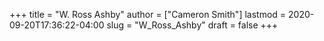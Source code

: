 +++
title = "W. Ross Ashby"
author = ["Cameron Smith"]
lastmod = 2020-09-20T17:36:22-04:00
slug = "W_Ross_Ashby"
draft = false
+++
